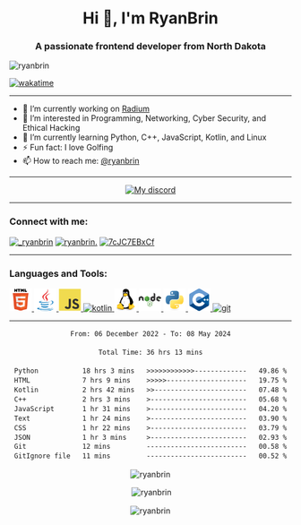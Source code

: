 <h1 align="center">Hi 👋, I'm RyanBrin</h1>

<h3 align="center">A passionate frontend developer from North Dakota</h3>

<p align="left"> <img src="https://komarev.com/ghpvc/?username=ryanbrin&label=Profile%20views&color=0e75b6&style=flat" alt="ryanbrin" /> </p>

[![wakatime](https://wakatime.com/badge/user/efbea6b8-0413-406e-acdb-c0a64ccf466a.svg)](https://wakatime.com/@efbea6b8-0413-406e-acdb-c0a64ccf466a)

---

- 🔭 I’m currently working on [Radium](https://github.com/RyanBrin/Radium)
- 👀 I’m interested in Programming, Networking, Cyber Security, and Ethical Hacking
- 🌱 I’m currently learning Python, C++, JavaScript, Kotlin, and Linux
- ⚡ Fun fact: I love Golfing
- 📫 How to reach me: [@ryanbrin](https://discord.com/users/852979622709690438)

---

<p align="center">
    <a href="https://discord.com/users/852979622709690438"">
        <img alt="My discord" src="https://lanyard.cnrad.dev/api/852979622709690438?hideBadges=false&hideStatus=false">
    </a>
</p>

<div align="center">

---

<h3 align="left">Connect with me:</h3>
<p align="left">
<a href="https://twitter.com/_ryanbrin" target="blank"><img align="center" src="https://raw.githubusercontent.com/rahuldkjain/github-profile-readme-generator/master/src/images/icons/Social/twitter.svg" alt="_ryanbrin" height="30" width="40" /></a>
<a href="https://www.youtube.com/channel/UCLrUFlO7znlkE6prGIMm02w" target="blank"><img align="center" src="https://raw.githubusercontent.com/rahuldkjain/github-profile-readme-generator/master/src/images/icons/Social/youtube.svg" alt="ryanbrin." height="30" width="40" /></a>
<a href="https://discord.gg/7cJC7EBxCf" target="blank"><img align="center" src="https://raw.githubusercontent.com/rahuldkjain/github-profile-readme-generator/master/src/images/icons/Social/discord.svg" alt="7cJC7EBxCf" height="30" width="40" /></a>
</p>

---

<h3 align="left">Languages and Tools:</h3>
<p align="left"> <a href="https://www.w3.org/html/" target="_blank" rel="noreferrer"> <img src="https://raw.githubusercontent.com/devicons/devicon/master/icons/html5/html5-original-wordmark.svg" alt="html5" width="40" height="40"/> </a> <a href="https://www.java.com" target="_blank" rel="noreferrer"> <img src="https://raw.githubusercontent.com/devicons/devicon/master/icons/java/java-original.svg" alt="java" width="40" height="40"/> </a> <a href="https://developer.mozilla.org/en-US/docs/Web/JavaScript" target="_blank" rel="noreferrer"> <img src="https://raw.githubusercontent.com/devicons/devicon/master/icons/javascript/javascript-original.svg" alt="javascript" width="40" height="40"/> </a> <a href="https://kotlinlang.org" target="_blank" rel="noreferrer"> <img src="https://www.vectorlogo.zone/logos/kotlinlang/kotlinlang-icon.svg" alt="kotlin" width="40" height="40"/> </a> <a href="https://www.linux.org/" target="_blank" rel="noreferrer"> <img src="https://raw.githubusercontent.com/devicons/devicon/master/icons/linux/linux-original.svg" alt="linux" width="40" height="40"/> </a> <a href="https://nodejs.org" target="_blank" rel="noreferrer"> <img src="https://raw.githubusercontent.com/devicons/devicon/master/icons/nodejs/nodejs-original-wordmark.svg" alt="nodejs" width="40" height="40"/> </a> <a href="https://www.python.org" target="_blank" rel="noreferrer"> <img src="https://raw.githubusercontent.com/devicons/devicon/master/icons/python/python-original.svg" alt="python" width="40" height="40"/> </a> <a href="https://www.w3schools.com/cpp/" target="_blank" rel="noreferrer"> <img src="https://raw.githubusercontent.com/devicons/devicon/master/icons/cplusplus/cplusplus-original.svg" alt="cplusplus" width="40" height="40"/> </a> <a href="https://git-scm.com/" target="_blank" rel="noreferrer"> <img src="https://www.vectorlogo.zone/logos/git-scm/git-scm-icon.svg" alt="git" width="40" height="40"/> </p>

---

<!--START_SECTION:waka-->

```txt
From: 06 December 2022 - To: 08 May 2024

Total Time: 36 hrs 13 mins

Python           18 hrs 3 mins   >>>>>>>>>>>>-------------   49.86 %
HTML             7 hrs 9 mins    >>>>>--------------------   19.75 %
Kotlin           2 hrs 42 mins   >>-----------------------   07.48 %
C++              2 hrs 3 mins    >------------------------   05.68 %
JavaScript       1 hr 31 mins    >------------------------   04.20 %
Text             1 hr 24 mins    >------------------------   03.90 %
CSS              1 hr 22 mins    >------------------------   03.79 %
JSON             1 hr 3 mins     >------------------------   02.93 %
Git              12 mins         -------------------------   00.58 %
GitIgnore file   11 mins         -------------------------   00.52 %
```

<!--END_SECTION:waka-->

<p><img align="center" src="https://github-readme-stats.vercel.app/api/top-langs?username=ryanbrin&show_icons=true&locale=en&layout=compact" alt="ryanbrin" /></p>

<p>&nbsp;<img align="center" src="https://github-readme-stats.vercel.app/api?username=ryanbrin&show_icons=true&locale=en" alt="ryanbrin" /></p>

<p><img align="center" src="https://github-readme-streak-stats.herokuapp.com/?user=ryanbrin&" alt="ryanbrin" /></p>
